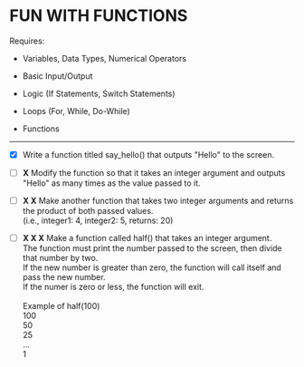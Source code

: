 # FUN WITH FUNCTIONS

Requires:

- Variables, Data Types, Numerical Operators

- Basic Input/Output

- Logic (If Statements, Switch Statements)

- Loops (For, While, Do-While)

- Functions

---

- [x] Write a function titled say_hello() that outputs "Hello" to the screen.

- [ ] **X** Modify the function so that it takes an integer argument and outputs "Hello" as many times as the value passed to it.

- [ ] **X X** Make another function that takes two integer arguments and returns the product of both passed values.\
(i.e., integer1: 4, integer2: 5, returns: 20)

- [ ] **X X X** Make a function called half() that takes an integer argument.\
The function must print the number passed to the screen, then divide that number by two.\
If the new number is greater than zero, the function will call itself and pass the new number.\
If the numer is zero or less, the function will exit.\
\
Example of half(100)\
100\
50\
25\
...\
1